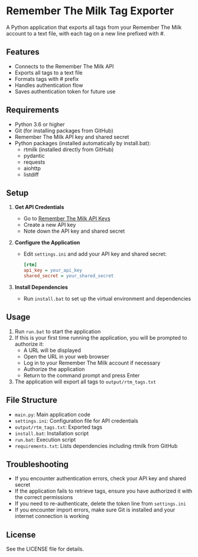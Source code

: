 # Remember The Milk Tag Exporter

A Python application that exports all tags from your Remember The Milk account to a text file, with each tag on a new line prefixed with #.

## Features

- Connects to the Remember The Milk API
- Exports all tags to a text file
- Formats tags with # prefix
- Handles authentication flow
- Saves authentication token for future use

## Requirements

- Python 3.6 or higher
- Git (for installing packages from GitHub)
- Remember The Milk API key and shared secret
- Python packages (installed automatically by install.bat):
  - rtmilk (installed directly from GitHub)
  - pydantic
  - requests
  - aiohttp
  - listdiff

## Setup

1. **Get API Credentials**

   - Go to [Remember The Milk API Keys](https://www.rememberthemilk.com/services/api/keys.rtm)
   - Create a new API key
   - Note down the API key and shared secret

2. **Configure the Application**

   - Edit `settings.ini` and add your API key and shared secret:
     ```ini
     [rtm]
     api_key = your_api_key
     shared_secret = your_shared_secret
     ```

3. **Install Dependencies**
   - Run `install.bat` to set up the virtual environment and dependencies

## Usage

1. Run `run.bat` to start the application
2. If this is your first time running the application, you will be prompted to authorize it:
   - A URL will be displayed
   - Open the URL in your web browser
   - Log in to your Remember The Milk account if necessary
   - Authorize the application
   - Return to the command prompt and press Enter
3. The application will export all tags to `output/rtm_tags.txt`

## File Structure

- `main.py`: Main application code
- `settings.ini`: Configuration file for API credentials
- `output/rtm_tags.txt`: Exported tags
- `install.bat`: Installation script
- `run.bat`: Execution script
- `requirements.txt`: Lists dependencies including rtmilk from GitHub

## Troubleshooting

- If you encounter authentication errors, check your API key and shared secret
- If the application fails to retrieve tags, ensure you have authorized it with the correct permissions
- If you need to re-authenticate, delete the token line from `settings.ini`
- If you encounter import errors, make sure Git is installed and your internet connection is working

## License

See the LICENSE file for details.
